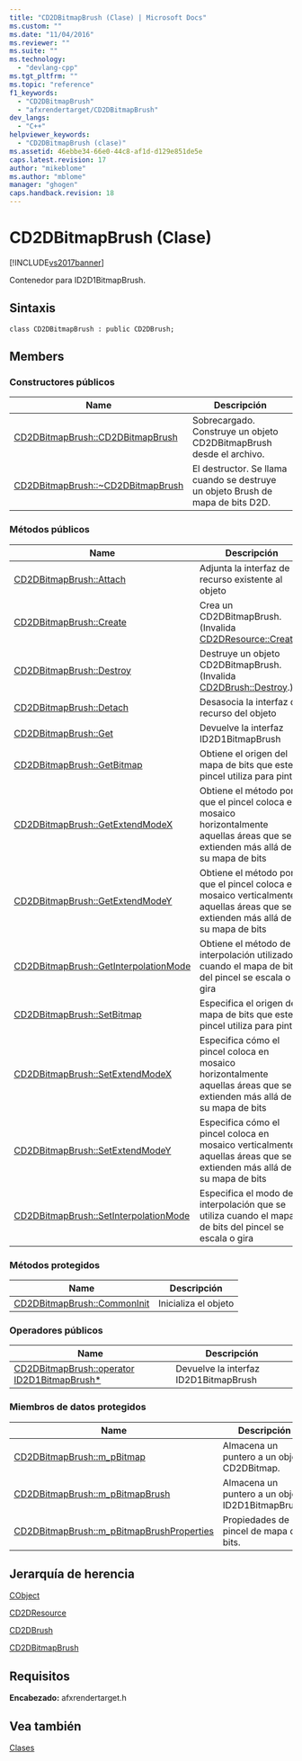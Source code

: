 ```yaml
---
title: "CD2DBitmapBrush (Clase) | Microsoft Docs"
ms.custom: ""
ms.date: "11/04/2016"
ms.reviewer: ""
ms.suite: ""
ms.technology: 
  - "devlang-cpp"
ms.tgt_pltfrm: ""
ms.topic: "reference"
f1_keywords: 
  - "CD2DBitmapBrush"
  - "afxrendertarget/CD2DBitmapBrush"
dev_langs: 
  - "C++"
helpviewer_keywords: 
  - "CD2DBitmapBrush (clase)"
ms.assetid: 46ebbe34-66e0-44c8-af1d-d129e851de5e
caps.latest.revision: 17
author: "mikeblome"
ms.author: "mblome"
manager: "ghogen"
caps.handback.revision: 18
---
```

# CD2DBitmapBrush (Clase)
[!INCLUDE[vs2017banner](../../assembler/inline/includes/vs2017banner.md)]

Contenedor para ID2D1BitmapBrush.  
  
## Sintaxis  
  
```  
class CD2DBitmapBrush : public CD2DBrush;  
```  
  
## Members  
  
### Constructores públicos  
  
|Name|Descripción|  
|----------|-----------------|  
|[CD2DBitmapBrush::CD2DBitmapBrush](../Topic/CD2DBitmapBrush::CD2DBitmapBrush.md)|Sobrecargado.  Construye un objeto CD2DBitmapBrush desde el archivo.|  
|[CD2DBitmapBrush::~CD2DBitmapBrush](../Topic/CD2DBitmapBrush::~CD2DBitmapBrush.md)|El destructor.  Se llama cuando se destruye un objeto Brush de mapa de bits D2D.|  
  
### Métodos públicos  
  
|Name|Descripción|  
|----------|-----------------|  
|[CD2DBitmapBrush::Attach](../Topic/CD2DBitmapBrush::Attach.md)|Adjunta la interfaz de recurso existente al objeto|  
|[CD2DBitmapBrush::Create](../Topic/CD2DBitmapBrush::Create.md)|Crea un CD2DBitmapBrush.  \(Invalida [CD2DResource::Create](../Topic/CD2DResource::Create.md).\)|  
|[CD2DBitmapBrush::Destroy](../Topic/CD2DBitmapBrush::Destroy.md)|Destruye un objeto CD2DBitmapBrush.  \(Invalida [CD2DBrush::Destroy](../Topic/CD2DBrush::Destroy.md).\)|  
|[CD2DBitmapBrush::Detach](../Topic/CD2DBitmapBrush::Detach.md)|Desasocia la interfaz de recurso del objeto|  
|[CD2DBitmapBrush::Get](../Topic/CD2DBitmapBrush::Get.md)|Devuelve la interfaz ID2D1BitmapBrush|  
|[CD2DBitmapBrush::GetBitmap](../Topic/CD2DBitmapBrush::GetBitmap.md)|Obtiene el origen del mapa de bits que este pincel utiliza para pintar|  
|[CD2DBitmapBrush::GetExtendModeX](../Topic/CD2DBitmapBrush::GetExtendModeX.md)|Obtiene el método por el que el pincel coloca en mosaico horizontalmente aquellas áreas que se extienden más allá de su mapa de bits|  
|[CD2DBitmapBrush::GetExtendModeY](../Topic/CD2DBitmapBrush::GetExtendModeY.md)|Obtiene el método por el que el pincel coloca en mosaico verticalmente aquellas áreas que se extienden más allá de su mapa de bits|  
|[CD2DBitmapBrush::GetInterpolationMode](../Topic/CD2DBitmapBrush::GetInterpolationMode.md)|Obtiene el método de interpolación utilizado cuando el mapa de bits del pincel se escala o gira|  
|[CD2DBitmapBrush::SetBitmap](../Topic/CD2DBitmapBrush::SetBitmap.md)|Especifica el origen del mapa de bits que este pincel utiliza para pintar|  
|[CD2DBitmapBrush::SetExtendModeX](../Topic/CD2DBitmapBrush::SetExtendModeX.md)|Especifica cómo el pincel coloca en mosaico horizontalmente aquellas áreas que se extienden más allá de su mapa de bits|  
|[CD2DBitmapBrush::SetExtendModeY](../Topic/CD2DBitmapBrush::SetExtendModeY.md)|Especifica cómo el pincel coloca en mosaico verticalmente aquellas áreas que se extienden más allá de su mapa de bits|  
|[CD2DBitmapBrush::SetInterpolationMode](../Topic/CD2DBitmapBrush::SetInterpolationMode.md)|Especifica el modo de interpolación que se utiliza cuando el mapa de bits del pincel se escala o gira|  
  
### Métodos protegidos  
  
|Name|Descripción|  
|----------|-----------------|  
|[CD2DBitmapBrush::CommonInit](../Topic/CD2DBitmapBrush::CommonInit.md)|Inicializa el objeto|  
  
### Operadores públicos  
  
|Name|Descripción|  
|----------|-----------------|  
|[CD2DBitmapBrush::operator ID2D1BitmapBrush\*](../Topic/CD2DBitmapBrush::operator%20ID2D1BitmapBrush*.md)|Devuelve la interfaz ID2D1BitmapBrush|  
  
### Miembros de datos protegidos  
  
|Name|Descripción|  
|----------|-----------------|  
|[CD2DBitmapBrush::m\_pBitmap](../Topic/CD2DBitmapBrush::m_pBitmap.md)|Almacena un puntero a un objeto CD2DBitmap.|  
|[CD2DBitmapBrush::m\_pBitmapBrush](../Topic/CD2DBitmapBrush::m_pBitmapBrush.md)|Almacena un puntero a un objeto ID2D1BitmapBrush.|  
|[CD2DBitmapBrush::m\_pBitmapBrushProperties](../Topic/CD2DBitmapBrush::m_pBitmapBrushProperties.md)|Propiedades de pincel de mapa de bits.|  
  
## Jerarquía de herencia  
 [CObject](../../mfc/reference/cobject-class.md)  
  
 [CD2DResource](../../mfc/reference/cd2dresource-class.md)  
  
 [CD2DBrush](../../mfc/reference/cd2dbrush-class.md)  
  
 [CD2DBitmapBrush](../../mfc/reference/cd2dbitmapbrush-class.md)  
  
## Requisitos  
 **Encabezado:** afxrendertarget.h  
  
## Vea también  
 [Clases](../../mfc/reference/mfc-classes.md)